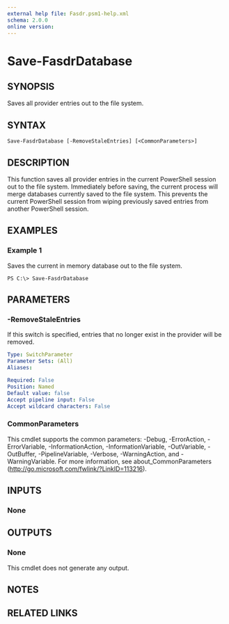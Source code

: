 ```yaml
---
external help file: Fasdr.psm1-help.xml
schema: 2.0.0
online version: 
---
```


# Save-FasdrDatabase
## SYNOPSIS
Saves all provider entries out to the file system.
## SYNTAX

```
Save-FasdrDatabase [-RemoveStaleEntries] [<CommonParameters>]
```

## DESCRIPTION
This function saves all provider entries in the current PowerShell session out to the file system.  Immediately before saving, the current process will merge databases currently saved to the file system.  This prevents the current PowerShell session from wiping previously saved entries from another PowerShell session.
## EXAMPLES

### Example 1
Saves the current in memory database out to the file system.


```
PS C:\> Save-FasdrDatabase
```

## PARAMETERS

### -RemoveStaleEntries
If this switch is specified, entries that no longer exist in the provider will be removed.

```yaml
Type: SwitchParameter
Parameter Sets: (All)
Aliases: 

Required: False
Position: Named
Default value: false
Accept pipeline input: False
Accept wildcard characters: False
```

### CommonParameters
This cmdlet supports the common parameters: -Debug, -ErrorAction, -ErrorVariable, -InformationAction, -InformationVariable, -OutVariable, -OutBuffer, -PipelineVariable, -Verbose, -WarningAction, and -WarningVariable. For more information, see about_CommonParameters (http://go.microsoft.com/fwlink/?LinkID=113216).
## INPUTS

### None

## OUTPUTS

### None
This cmdlet does not generate any output.
## NOTES

## RELATED LINKS

